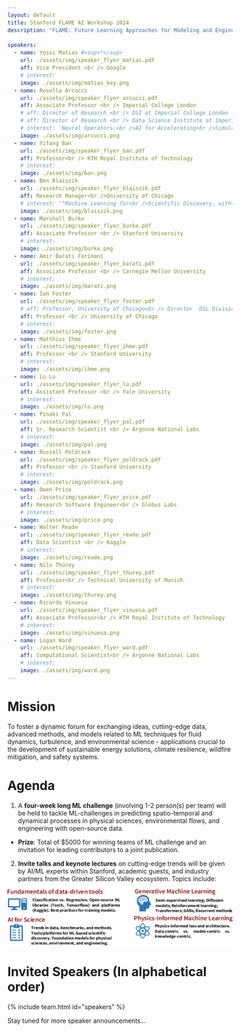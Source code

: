 ```yaml
---
layout: default
title: Stanford FLAME AI Workshop 2024
description: "FLAME: Future Learning Approaches for Modeling and Engineering"

speakers:
  - name: Yossi Matias #<sup>*</sup>
    url: ./assets/img/speaker_flyer_matias.pdf
    aff: Vice President <br /> Google 
    # interest:
    image: ./assets/img/matias_key.png
  - name: Rosella Arcucci
    url: ./assets/img/speaker_flyer_arcucci.pdf
    aff: Associate Professor <br /> Imperial College London
    # aff: Director of Research <br /> DSI at Imperial College London
    # aff: Director of Research <br /> Data Science Institute at Imperial College London
    # interest: 'Neural Operators:<br />AI for Accelerating<br />Simulation and Design'
    image: ./assets/img/arcucci.png
  - name: Yifang Ban
    url: ./assets/img/speaker_flyer_ban.pdf
    aff: Professor<br /> KTH Royal Institute of Technology
    # interest: 
    image: ./assets/img/ban.png
  - name: Ben Blaiszik
    url: ./assets/img/speaker_flyer_blaiszik.pdf
    aff: Research Manager<br />University of Chicago
    # interest: '"Machine Learning for<br />Scientific Discovery, with<br />Applications in Fluid Mechanics"'
    image: ./assets/img/blaiszik.png
  - name: Marshall Burke
    url: ./assets/img/speaker_flyer_burke.pdf
    aff: Associate Professor <br /> Stanford University
    # interest: 
    image: ./assets/img/burke.png
  - name: Amir Barati Farimani
    url: ./assets/img/speaker_flyer_barati.pdf
    aff: Associate Professor <br /> Carnegie Mellon University
    # interest: 
    image: ./assets/img/barati.png
  - name: Ian Foster
    url: ./assets/img/speaker_flyer_foster.pdf
    # aff: Professor, University of Chicago<br /> Director  DSL Division, Argonne
    aff: Professor <br /> University of Chicago 
    # interest: 
    image: ./assets/img/foster.png
  - name: Matthias Ihme
    url: ./assets/img/speaker_flyer_ihme.pdf
    aff: Professor <br /> Stanford University
    # interest: 
    image: ./assets/img/ihme.png    
  - name: Lu Lu
    url: ./assets/img/speaker_flyer_lu.pdf
    aff: Assistant Professor <br /> Yale University
    # interest: 
    image: ./assets/img/lu.png
  - name: Pinaki Pal
    url: ./assets/img/speaker_flyer_pal.pdf
    aff: Sr. Research Scientist <br /> Argonne National Labs
    # interest: 
    image: ./assets/img/pal.png
  - name: Russell Poldrack
    url: ./assets/img/speaker_flyer_poldrack.pdf
    aff: Professor <br /> Stanford University
    # interest: 
    image: ./assets/img/poldrack.png
  - name: Owen Price
    url: ./assets/img/speaker_flyer_price.pdf
    aff: Research Software Engineer<br /> Globus Labs
    # interest: 
    image: ./assets/img/price.png
  - name: Walter Reade
    url: ./assets/img/speaker_flyer_reade.pdf
    aff: Data Scientist <br /> Kaggle
    # interest: 
    image: ./assets/img/reade.png
  - name: Nils Thürey
    url: ./assets/img/speaker_flyer_thurey.pdf
    aff: Professor<br /> Technical University of Munich
    # interest: 
    image: ./assets/img/thurey.png
  - name: Ricardo Vinuesa
    url: ./assets/img/speaker_flyer_vinuesa.pdf
    aff: Associate Professor<br /> KTH Royal Institute of Technology
    # interest: 
    image: ./assets/img/vinuesa.png
  - name: Logan Ward
    url: ./assets/img/speaker_flyer_ward.pdf
    aff: Computational Scientist<br /> Argonne National Labs
    # interest: 
    image: ./assets/img/ward.png
---
```


# Mission
To foster a dynamic forum for exchanging ideas, cutting-edge data, advanced methods, and models related to ML techniques for fluid dynamics, turbulence, and environmental science - applications crucial to the development of sustainable energy solutions, climate resilience, wildfire mitigation, and safety systems.


# Agenda
1. A **four-week long ML challenge** (involving 1-2 person(s) per team) will be held to tackle ML-challenges in predicting spatio-temporal and dynamical processes in physical sciences, environmental flows, and engineering with open-source data.
- **Prize**: Total of $5000 for winning teams of ML challenge and an invitation for leading contributors to a joint publication.
2. **Invite talks and keynote lectures** on cutting-edge trends will be given by AI/ML experts within Stanford, academic guests,
and industry partners from the Greater Silicon Valley ecosystem. Topics include:

![topics](./assets/img/topics.png)

# Invited Speakers (In alphabetical order)
{% include team.html id="speakers" %}
<!-- <sup>*</sup> denotes Keynote Speaker   -->
Stay tuned for more speaker announcements...


<!-- Stay tuned for the speaker announcements... -->

